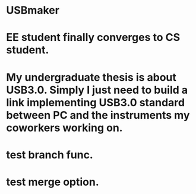 # USBmaker
# EE student finally converges to CS student.
# My undergraduate thesis is about USB3.0. Simply I just need to build a link implementing USB3.0 standard between PC and the instruments my coworkers working on.
# test branch func.
# test merge option.
